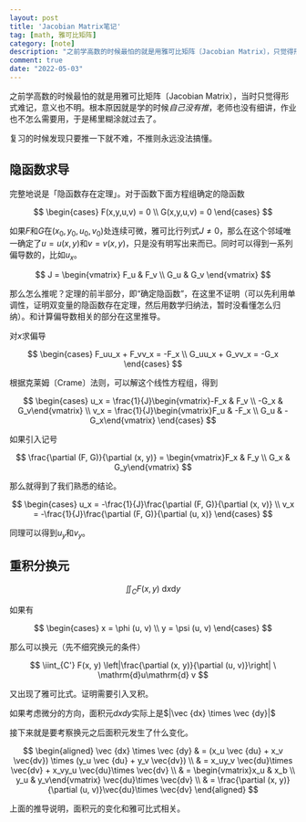 ```yaml
---
layout: post
title: 'Jacobian Matrix笔记'
tag: [math, 雅可比矩阵]
category: [note]
description: "之前学高数的时候最怕的就是用雅可比矩阵〔Jacobian Matrix〕，只觉得形式难记，意义也不明。根本原因就是学的时候*自己没有推*，老师也没有细讲，作业也不怎么需要泳道，于是稀里糊涂就过去了。复习的时候发现只要推一下就不难，不推则永远没法搞懂。"
comment: true
date: "2022-05-03"
---
```


之前学高数的时候最怕的就是用雅可比矩阵〔Jacobian Matrix〕，当时只觉得形式难记，意义也不明。根本原因就是学的时候*自己没有推*，老师也没有细讲，作业也不怎么需要用，于是稀里糊涂就过去了。

复习的时候发现只要推一下就不难，不推则永远没法搞懂。

## 隐函数求导

完整地说是「隐函数存在定理」。对于函数下面方程组确定的隐函数

$$
\begin{cases}
F(x,y,u,v) = 0 \\
G(x,y,u,v) = 0
\end{cases}
$$

如果$F$和$G$在$(x_0, y_0, u_0, v_0)$处连续可微，雅可比行列式$J \ne 0$，那么在这个邻域唯一确定了$u = u(x,y)$和$v = v(x,y)$，只是没有明写出来而已。同时可以得到一系列偏导数的，比如$u_x$。

$$
J = 
\begin{vmatrix}
F_u & F_v \\ G_u & G_v
\end{vmatrix}
$$

那么怎么推呢？定理的前半部分，即“确定隐函数”，在这里不证明（可以先利用单调性，证明双变量的隐函数存在定理，然后用数学归纳法，暂时没看懂怎么归纳）。和计算偏导数相关的部分在这里推导。

对$x$求偏导

$$
\begin{cases}
F_uu_x + F_vv_x = -F_x \\
G_uu_x + G_vv_x = -G_x
\end{cases}
$$

根据克莱姆〔Crame〕法则，可以解这个线性方程组，得到

$$
\begin{cases}
u_x = \frac{1}{J}\begin{vmatrix}-F_x & F_v \\ -G_x & G_v\end{vmatrix} \\
v_x = \frac{1}{J}\begin{vmatrix}F_u & -F_x \\ G_u & -G_x\end{vmatrix}
\end{cases}
$$

如果引入记号

$$
\frac{\partial (F, G)}{\partial (x, y)} = \begin{vmatrix}F_x & F_y \\ G_x & G_y\end{vmatrix}
$$

那么就得到了我们熟悉的结论。

$$
\begin{cases}
u_x = -\frac{1}{J}\frac{\partial (F, G)}{\partial (x, v)} \\ 
v_x = -\frac{1}{J}\frac{\partial (F, G)}{\partial (u, x)}
\end{cases}
$$

同理可以得到$u_y$和$v_y$。

## 重积分换元

$$
\iint_C F(x, y) \ \mathrm{d}x\mathrm{d} y
$$

如果有

$$
\begin{cases}
x = \phi (u, v) \\
y = \psi (u, v)
\end{cases}
$$

那么可以换元（先不细究换元的条件）

$$
\iint_{C'} F(x, y) \left|\frac{\partial (x, y)}{\partial (u, v)}\right| \ \mathrm{d}u\mathrm{d} v
$$

又出现了雅可比式。证明需要引入叉积。

如果考虑微分的方向，面积元$dxdy$实际上是$|\vec {dx} \times \vec {dy}|$

接下来就是要考察换元之后面积元发生了什么变化。

$$
\begin{aligned}
\vec {dx} \times \vec {dy} & = (x_u \vec {du} + x_v \vec{dv}) \times (y_u \vec {du} + y_v \vec{dv}) \\
& = x_uy_v \vec{du}\times \vec{dv} + x_vy_u \vec{du}\times \vec{dv} \\
& = \begin{vmatrix}x_u & x_b \\ y_u & y_v\end{vmatrix} \vec{du}\times \vec{dv} \\
& = \frac{\partial (x, y)}{\partial (u, v)}\vec{du}\times \vec{dv}
\end{aligned}
$$

上面的推导说明，面积元的变化和雅可比式相关。

